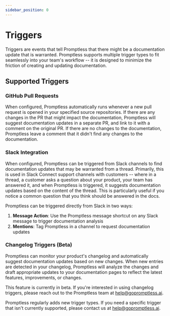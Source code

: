 ```yaml
---
sidebar_position: 0
---
```


# Triggers

Triggers are events that tell Promptless that there might be a documentation update that is warranted. Promptless supports multiple trigger types to fit seamlessly into your team's workflow -- it is designed to minimize the friction of creating and updating documentation.

## Supported Triggers

### GitHub Pull Requests

When configured, Promptless automatically runs whenever a new pull request is opened in your specified source repositories. If there are any changes in the PR that might impact the documentation, Promptless will suggest documentation updates in a separate PR, and link to it with a comment on the original PR. If there are no changes to the documentation, Promptless leave a comment that it didn't find any changes to the documentation.

### Slack Integration

When configured, Promptless can be triggered from Slack channels to find documentation updates that may be warranted from a thread. Primarily, this is used in Slack Connect support channels with customers -- where in a thread, a customer asks a question about your product, your team has answered it, and when Promptless is triggered, it suggests documentation updates based on the content of the thread. This is particularly useful if you notice a common question that you think should be answered in the docs. 

Promptless can be triggered directly from Slack in two ways:

1. **Message Action**: Use the Promptless message shortcut on any Slack message to trigger documentation analysis
2. **Mentions**: Tag Promptless in a channel to request documentation updates

### Changelog Triggers (Beta)

Promptless can monitor your product's changelog and automatically suggest documentation updates based on new changes. When new entries are detected in your changelog, Promptless will analyze the changes and draft appropriate updates to your documentation pages to reflect the latest features, improvements, or changes.

This feature is currently in beta. If you're interested in using changelog triggers, please reach out to the Promptless team at [help@gopromptless.ai](mailto:help@gopromptless.ai).

Promptless regularly adds new trigger types. If you need a specific trigger that isn't currently supported, please contact us at [help@gopromptless.ai](mailto:help@gopromptless.ai).